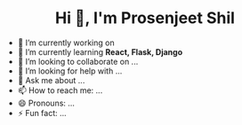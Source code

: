 <h1 align="center">Hi 👋, I'm Prosenjeet Shil</h1>

- 🔭 I’m currently working on
- 🌱 I’m currently learning **React, Flask, Django**
- 👯 I’m looking to collaborate on ...
- 🤔 I’m looking for help with ...
- 💬 Ask me about ...
- 📫 How to reach me: ...
- 😄 Pronouns: ...
- ⚡ Fun fact: ...
